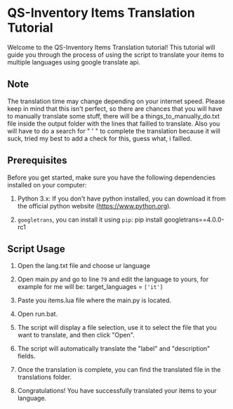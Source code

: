 QS-Inventory Items Translation Tutorial
=====================================

Welcome to the QS-Inventory Items Translation tutorial! This tutorial will guide you through the process of using the script to translate your items to multiple languages using google translate api.


Note
-------------
The translation time may change depending on your internet speed.
Please keep in mind that this isn't perfect, so there are chances that you will have to manually translate some stuff, there will be a things_to_manually_do.txt file inside the output folder with the lines that failled to translate.
Also you will have to do a search for " \' " to complete the translation because it will suck, tried my best to add a check for this, guess what, i failled.

Prerequisites
-------------

Before you get started, make sure you have the following dependencies installed on your computer:

1. Python 3.x: If you don't have python installed, you can download it from the official python website (https://www.python.org).

2. `googletrans`, you can install it using `pip`:
pip install googletrans==4.0.0-rc1

Script Usage
------------

1. Open the lang.txt file and choose ur language

2. Open main.py and go to line `79` and edit the language to yours, for example for me will be:
 target_languages = `['it']`

3. Paste you items.lua file where the main.py is located.

4. Open run.bat.

5. The script will display a file selection, use it to select the file that you want to translate, and then click "Open".

6. The script will automatically translate the "label" and "description" fields.

7. Once the translation is complete, you can find the translated file in the translations folder.

8. Congratulations! You have successfully translated your items to your language.

